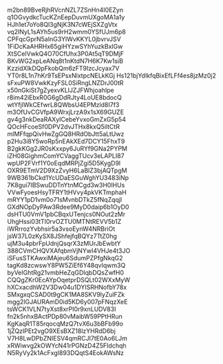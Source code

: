 m2bn89BveRjhRVcnNZL7ZSnHn4I0EZyn
q1OGvydkcTucKZnEepDuvmUXgoMA1a1y
HJh1et7oYo8Ql3gNjK3N7cWEjSXZgVtx
vq2INyL1sAYh5us9rH2wmm0YSfUJm6p8
CPFqcGprN5aInG3YlWvKKYL0jbvrvJSV
1FiDcKaAHRHx65giHYzwSYhYuzkBxlGw
XtSCelVwkQ4O70CfUhx3P0At5qT9DMjF
BKvWG2xpLeANq8t1nKtdN7H6K7Kw1siB
KzzidXlkDQpFkobQm6zFT9IzcJcyax7V
YT0r8L1n7hKr9TsEPsxNlxtpcNELkKGj
Hs121bjYdIkfqBixEfLFf4es8jzMz0j2
sFxuPW8VwkKzyFSL0SiRngLNZDrJ00tR
x50nGkiSt7gZyexvKLlJZJFWhjoahIpe
r8im42iEbxR0G6gDdRJty4LoUE8bdocQ
wtYfjIWkCEfwrL8QWbsU4EPMzld8I7f3
m3OfUvCGVfpA9WrxjLrzA9x1sX69GUZE
gv4g3nkDeaRAXyICebeYvxoGmZxG5p54
QOcHFcoeSf0DPV2dvJTHx8kxQ5iltCtR
mIMFfqpQivHwZgGQ8HRdObJtt5aLtUwz
p2Hu3i8Y5woRp5nEAkXEd7DCY15FhxT9
B2gkKGg2JR0sKxxpy6JuRYf9GNa2PYPM
iZH08GighmComYCVaggTUcv3eLAPLI87
wpUP2FVrf1Y0oEqdMRPjZgi5D5KygD9l
OXR9ETmV2D9XzZvyH6LaBlZ3bjAQTpgM
9WB361bCkd1YcUDaESGuWghYU3483iNp
7K8gui7IBSwuDDTnYtnMCgd3w3H0lHUs
VVwFyoesHsyTFRY1tHVvy4pkVKTmphaH
mRYY1pD1vm0o71sMvnbDTkZ5fNqZqqjl
GXdNOpDyPAw3Rdee9MyD0daip6b1OyD0
dsHTU0VmV1pbCBqxUTenjcs0NOut2zMr
UhgHssi03tTI0rvOZTU0MTNtREVV5b1Z
iWRrrozYvbhsir5a3vsoEynW4NRBriOt
jsW37L0zKySX8JShfejfqBQYz7TtZ0hg
ujM3u4pbrFpUdnjQsqrX3zMUrJbEwbtY
388CVmCHQVXAfqbmVjNYwI4VHJe4t3JO
iSFusSTKAwxiMAjeu6SdumPZPfgNkqG2
tagKd8zcwswY8PW5ZiEf6Y48qvIqwm3Q
byVeIGhtRg21vmbHeZqGDIqbDQsZwfH0
CQQgZKr0EcAYpOqetprDSQLt02WXxMyW
hXCxacdhW2V3Dw04u1DYISRHNofbY78x
SMxgxqCSAD0t9gCK1MA8SKV9lyZulFZk
mgg2IGJAURAmD0id5KD6y007pFNqzXeE
tsWCK1VLN7tyXst8xrPI0r9xnLUDV83I
fn2k5nhxBActPDp80vMaibW59PPtHRun
KgKaqR1T85rqocqMzQ7tvX6u3bBFb99o
1jZQzIPEt2vgO9XEsBXZ18lzYHRdD6bj
V7H8LwDPbZNIESV4qmRCJI7tE0Ao6LJm
xRWiwvg2kOWYcN41rPGNzD4Z5FIdchqh
N5RyVy2k1AcFxgI893DQqtS4EokAWsNz
